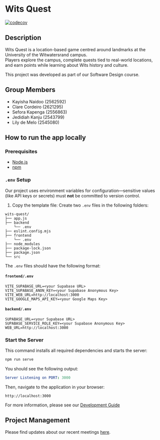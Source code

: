 # Wits Quest
[![codecov](https://codecov.io/gh/Girls-Girls-Inc/wits-quest/branch/testing/graph/badge.svg)](https://codecov.io/gh/Girls-Girls-Inc/wits-quest)

## Description
Wits Quest is a location-based game centred around landmarks at the University of the Witwatersrand campus.  
Players explore the campus, complete quests tied to real-world locations, and earn points while learning about Wits history and culture.  

This project was developed as part of our Software Design course.

## Group Members
- Kayisha Naidoo (2562592)  
- Clare Cordeiro (2621295)  
- Sefora Kapenga (2556863)  
- Jedidiah Kanju (2543799)  
- Lily de Melo (2545080)

## How to run the app locally
### Prerequisites
- [Node.js](https://nodejs.org/)  
- [npm](https://www.npmjs.com/)

### `.env` Setup
Our project uses environment variables for configuration—sensitive values (like API keys or secrets) must **not** be committed to version control.

1. Copy the template file:
Create two `.env` files in the following folders:
```
wits-quest/
├── app.js
├── backend
    └── .env
├── eslint.config.mjs
├── frontend
    └── .env
├── node_modules
├── package-lock.json
├── package.json
└── src
```
The `.env` files should have the following format:
#### `frontend/.env`
```
VITE_SUPABASE_URL=<your Supabase URL>
VITE_SUPABASE_ANON_KEY=<your Supabase Anonymous Key>
VITE_WEB_URL=http://localhost:3000
VITE_GOOGLE_MAPS_API_KEY=<your Google Maps Key>
```
#### `backend/.env`
```
SUPABASE_URL=<your Supabase URL>
SUPABASE_SERVICE_ROLE_KEY=<your Supabase Anonymous Key>
WEB_URL=http://localhost:3000
```
### Start the Server
This command installs all required dependencies and starts the server:

```bash
npm run serve
```

You should see the following output:

```yaml
Server Listening on PORT: 3000
```

Then, navigate to the application in your browser:

```
http://localhost:3000
```
For more information, please see our [Development Guide](https://github.com/Girls-Girls-Inc/wits-quest/wiki/Development-Guide)

## Project Management
Please find updates about our recent meetings [here](https://github.com/Girls-Girls-Inc/wits-quest/wiki/Project-Management-Methodology).
